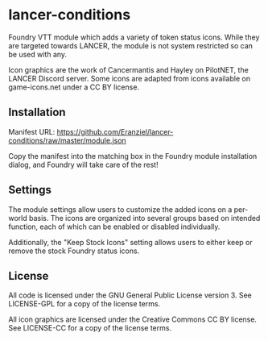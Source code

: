 # lancer-conditions
Foundry VTT module which adds a variety of token status icons. While they are targeted towards LANCER, the module is not system restricted so can be used with any.

Icon graphics are the work of Cancermantis and Hayley on PilotNET, the LANCER Discord server. Some icons are adapted from icons available on game-icons.net under a CC BY license.

## Installation
Manifest URL: https://github.com/Eranziel/lancer-conditions/raw/master/module.json

Copy the manifest into the matching box in the Foundry module installation dialog, and Foundry will take care of the rest!

## Settings
The module settings allow users to customize the added icons on a per-world basis. The icons are organized into several groups based on intended function, each of which can be enabled or disabled individually.

Additionally, the "Keep Stock Icons" setting allows users to either keep or remove the stock Foundry status icons.

## License
All code is licensed under the GNU General Public License version 3. See LICENSE-GPL for a copy of the license terms.

All icon graphics are licensed under the Creative Commons CC BY license. See LICENSE-CC for a copy of the license terms.
